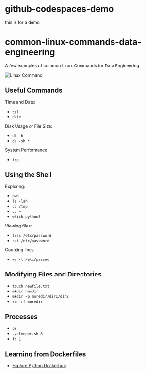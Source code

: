 # github-codespaces-demo
this is for a demo

# common-linux-commands-data-engineering
A few examples of common Linux Commands for Data Engineering

![Linux Command](https://user-images.githubusercontent.com/58792/141658688-651628e7-4e39-416c-9693-cb1eee0cb371.png)

## Useful Commands

Time and Date:

* `cal`
* `date`

Disk Usage or File Size:

* `df -h`
* `du -sh *`

System Performance

* `top`

## Using the Shell

Exploring: 

* `pwd`
* `ls -lah`
* `cd /tmp`
*  `cd ~`
* `which python3`

Viewing files:

* `less /etc/password`
* `cat /etc/password`

Counting lines

* `wc -l /etc/passwd`

## Modifying Files and Directories

* `touch newfile.txt`
* `mkdir newdir`
* `mkdir -p moredir/dir1/dir2`
* `rm -rf moredir`

## Processes

* `ps`
* `./sleeper.sh &`
* `fg 1`

## Learning from Dockerfiles

* [Explore Python Dockerhub](https://hub.docker.com/_/python)